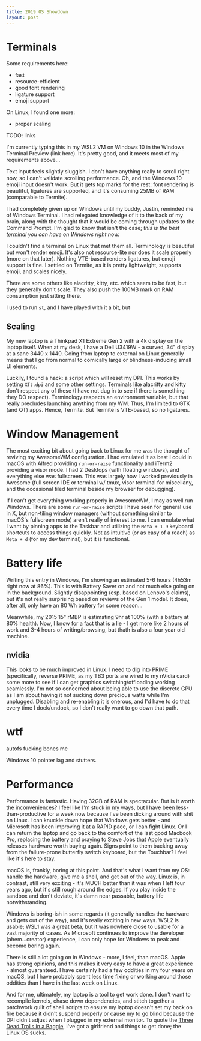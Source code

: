 ```yaml
---
title: 2019 OS Showdown
layout: post
---
```


# Terminals

Some requirements here:

 - fast
 - resource-efficient
 - good font rendering
 - ligature support
 - emoji support 

On Linux, I found one more:

 - proper scaling

TODO: links 

I'm currently typing this in my WSL2 VM on Windows 10 in the Windows Terminal Preview (link here). It's pretty good, and it meets most of my requirements above...

Text input feels slightly sluggish. I don't have anything really to scroll right now, so I can't validate scrolling performance. Oh, and the Windows 10 emoji input doesn't work. But it gets top marks for the rest: font rendering is beautiful, ligatures are supported, and it's consuming 25MB of RAM (comparable to Termite). 

I had completely given up on Windows until my buddy, Justin, reminded me of Windows Terminal. I had relegated knowledge of it to the back of my brain, along with the thought that it would be coming through updates to the Command Prompt. I'm glad to know that isn't the case; *this is the best terminal you can have on Windows right now.*


I couldn't find a terminal on Linux that met them all. Terminology is beautiful but won't render emoji. It's also not resource-lite nor does it scale properly (more on that later). Nothing VTE-based renders ligatures, but emoji support is fine. I settled on Termite, as it is pretty lightweight, supports emoji, and scales nicely. 

There are some others like alacritty, kitty, etc. which seem to be fast, but they generally don't scale. They also push the 100MB mark on RAM consumption just sitting there.

I used to run `st`, and I have played with it a bit, but 

## Scaling

My new laptop is a Thinkpad X1 Extreme Gen 2 with a 4k display on the laptop itself. When at my desk, I have a Dell U3419W - a curved, 34" display at a sane 3440 x 1440. Going from laptop to external on Linux generally means that I go from normal to comically large or blindness-inducing small UI elements. 

Luckily, I found a hack: a script which will reset my DPI. This works by setting `Xft.dpi` and some other settings. Terminals like alacritty and kitty don't respect any of these (I have not dug in to see if there is something they DO respect). Terminology respects an environment variable, but that really precludes launching anything from my WM. Thus, I'm limited to GTK (and QT) apps. Hence, Termite. But Termite is VTE-based, so no ligatures. 

# Window Management

The most exciting bit about going back to Linux for me was the thought of reviving my AwesomeWM configuration. I had emulated it as best I could in macOS with Alfred providing `run-or-raise` functionality and iTerm2 providing a visor mode. I had 2 Desktops (with floating windows), and everything else was fullscreen.  This was largely how I worked previously in Awesome (full screen IDE or terminal w/ tmux, visor terminal for miscellany, and the occasional tiled terminal beside my browser for debugging).

If I can't get everything working properly in AwesomeWM, I may as well run Windows. There are some `run-or-raise` scripts I have seen for general use in X, but non-tiling window managers (without something similar to macOS's fullscreen mode) aren't really of interest to me. I can emulate what I want by pinning apps to the Taskbar and utilizing the `Meta + 1-9` keyboard shortcuts to access things quickly. Not as intuitive (or as easy of a reach) as `Meta + d` (for my dev terminal), but it is functional.

# Battery life

Writing this entry in Windows, I'm showing an estimated 5-6 hours (4h53m right now at 86%). This is with Battery Saver on and not much else going on in the background. Slightly disappointing (esp. based on Lenovo's claims), but it's not really surprising based on reviews of the Gen 1 model. It does, after all, only have an 80 Wh battery for some reason...

Meanwhile, my 2015 15" rMBP is estimating 9hr at 100% (with a battery at 80% health). Now, I know for a fact that is a lie - I get more like 2 hours of work and 3-4 hours of writing/browsing, but thath is also a four year old machine. 

## nvidia

This looks to be much improved in Linux. I need to dig into PRIME (specifically, reverse PRIME, as my TB3 ports are wired to my nVidia card) some more to see if I can get graphics switching/offloading working seamlessly. I'm not so concerned about being able to use the discrete GPU as I am about having it not sucking down precious watts while I'm unplugged. Disabling and re-enabling it is onerous, and I'd have to do that every time I dock/undock, so I don't really want to go down that path.

# wtf 

autofs fucking bones me

Windows 10 pointer lag and stutters.

# Performance

Performance is fantastic. Having 32GB of RAM is spectacular. But is it worth the inconveniences? I feel like I'm stuck in my ways, but I have been less-than-productive for a week now because I've been dicking around with shit on Linux. I can knuckle down hope that Windows gets better - and Microsoft has been improving it at a RAPID pace, or I can fight Linux. Or I can return the laptop and go back to the comfort of the last good Macbook Pro, replacing the battery and praying to Steve Jobs that Apple eventually releases hardware worth buying again. Signs point to them backing away from the failure-prone butterfly switch keyboard, but the Touchbar? I feel like it's here to stay. 

macOS is, frankly, boring at this point. And that's what I want from my OS: handle the hardware, give me a shell, and get out of the way. Linux is, in contrast, still very exciting - it's MUCH better than it was when I left four years ago, but it's still rough around the edges. If you play inside the sandbox and don't deviate, it's damn near passable, battery life notwithstanding.

Windows is boring-ish in some regards (it generally handles the hardware and gets out of the way), and it's really exciting in new ways. WSL2 is usable; WSL1 was a great beta, but it was nowhere close to usable for a vast majority of cases. As Microsoft continues to improve the developer (ahem...creator) experience, I can only hope for Windows to peak and become boring again.

There is still a lot going on in Windows - more, I feel, than macOS. Apple has strong opinions, and this makes it very easy to have a great experience - almost guaranteed. I have certainly had a few oddities in my four years on macOS, but I have probably spent less time fixing or working around those oddities than I have in the last week on Linux. 

And for me, ultimately, my laptop is a tool to get work done. I don't want to recompile kernels, chase down dependencies, and stitch together a patchwork quilt of shell scripts to ensure my laptop doesn't set my back on fire because it didn't suspend properly or cause my to go blind because the DPI didn't adjust when I plugged in my external monitor. To quote the [Three Dead Trolls in a Baggie][1], I've got a girlfriend and things to get done; the Linux OS sucks.

 [1]: https://www.youtube.com/watch?v=d85p7JZXNy8
